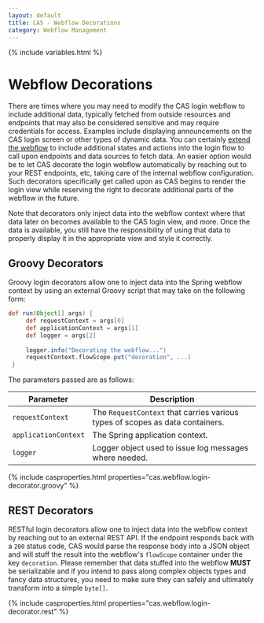 ```yaml
---
layout: default
title: CAS - Webflow Decorations
category: Webflow Management
---
```


{% include variables.html %}

# Webflow Decorations

There are times where you may need to modify the CAS login webflow to include 
additional data, typically fetched from outside resources and endpoints that may 
also be considered sensitive and may require credentials for access. Examples 
include displaying announcements on the CAS login screen or other types of 
dynamic data. You can certainly [extend the webflow](Webflow-Customization-Extensions.html) 
to include additional states and actions into the login flow to call upon endpoints 
and data sources to fetch data. An easier option would be to let CAS decorate the 
login webflow automatically by reaching out to your REST endpoints, etc, taking 
care of the internal webflow configuration. Such decorators specifically get 
called upon as CAS begins to render the login view while reserving the right to
decorate additional parts of the webflow in the future.

Note that decorators only inject data into the webflow context where that data 
later on becomes available to the CAS login view, and more. Once the data is 
available, you still have the responsibility of using that data to properly 
display it in the appropriate view and style it correctly.

## Groovy Decorators

Groovy login decorators allow one to inject data into the Spring webflow 
context by using an external Groovy script that may take on the following form:

```groovy
def run(Object[] args) {
     def requestContext = args[0]
     def applicationContext = args[1]
     def logger = args[2]
     
     logger.info("Decorating the webflow...")
     requestContext.flowScope.put("decoration", ...)
 }
``` 

The parameters passed are as follows:

| Parameter             | Description
|-----------------------|-----------------------------------------------------------------------
| `requestContext`      | The `RequestContext` that carries various types of scopes as data containers.
| `applicationContext`  | The Spring application context.
| `logger`              | Logger object used to issue log messages where needed.

{% include casproperties.html properties="cas.webflow.login-decorator.groovy" %}

## REST Decorators

RESTful login decorators allow one to inject data into the webflow context by 
reaching out to an external REST API. If the endpoint responds back with a `200` 
status code, CAS would parse the response body into a JSON object and will stuff 
the result into the webflow's `flowScope` container under the key `decoration`. 
Please remember that data stuffed into the webflow **MUST** be serializable and 
if you intend to pass along complex objects types and fancy data structures, you 
need to make sure they can safely and ultimately transform into a simple `byte[]`.

{% include casproperties.html properties="cas.webflow.login-decorator.rest" %}

